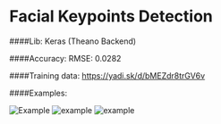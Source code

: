 # Facial Keypoints Detection

####Lib: Keras (Theano Backend)

####Accuracy: RMSE: 0.0282

####Training data: https://yadi.sk/d/bMEZdr8trGV6v

####Examples:

![Example](http://joxi.net/YmE1W0yH00vw5m.jpg)
![example](http://dl2.joxi.net/drive/2016/12/11/0009/2513/641489/89/5edf3846f7.jpg)
![example](http://dl2.joxi.net/drive/2016/12/11/0009/2513/641489/89/5bd7cbf2d5.jpg)

